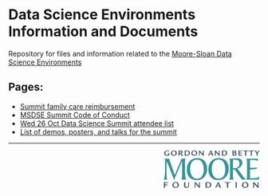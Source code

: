 # Data Science Environments Information and Documents

Repository for files and information related to the [Moore-Sloan Data Science Environments](http://msdse.org)

## Pages:

* [Summit family care reimbursement](https://github.com/DDD-Moore/dse/blob/master/family-care.md)
* [MSDSE Summit Code of Conduct](https://github.com/DDD-Moore/dse/blob/master/code-of-conduct.md)
* [Wed 26 Oct Data Science Summit attendee list](https://github.com/DDD-Moore/dse/blob/master/wed-summit-attendees.csv)
* [List of demos, posters, and talks for the summit](https://github.com/DDD-Moore/dse/blob/master/demo-poster-talk-list.csv)


---
<a href="http://www.moore.org"><img src="https://github.com/DDD-Moore/dse/raw/master/moore-logo-color.png" align="right" height="75"></a>
